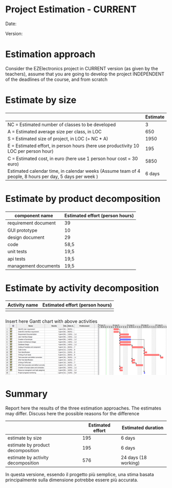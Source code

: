 # Project Estimation - CURRENT
Date:

Version:


# Estimation approach
Consider the EZElectronics  project in CURRENT version (as given by the teachers), assume that you are going to develop the project INDEPENDENT of the deadlines of the course, and from scratch
# Estimate by size
### 
|             | Estimate                        |             
| ----------- | ------------------------------- |  
| NC =  Estimated number of classes to be developed   | 3 |             
|  A = Estimated average size per class, in LOC       | 650 | 
| S = Estimated size of project, in LOC (= NC * A)    | 1950 |
| E = Estimated effort, in person hours (here use productivity 10 LOC per person hour)  | 195 |   
| C = Estimated cost, in euro (here use 1 person hour cost = 30 euro) | 5850 | 
| Estimated calendar time, in calendar weeks (Assume team of 4 people, 8 hours per day, 5 days per week ) | 6 days|               

# Estimate by product decomposition
### 
|         component name    | Estimated effort (person hours)   |             
| ----------- | ------------------------------- | 
|requirement document    | 39 |
| GUI prototype | 10 |
|design document | 29 |
|code | 58,5 |
| unit tests | 19,5 |
| api tests | 19,5 |
| management documents | 19,5 |



# Estimate by activity decomposition
### 
|         Activity name    | Estimated effort (person hours)   |             
| ----------- | ------------------------------- | 
| | |
###
Insert here Gantt chart with above activities
![alt text](image-11.png)

# Summary

Report here the results of the three estimation approaches. The  estimates may differ. Discuss here the possible reasons for the difference

|             | Estimated effort                        |   Estimated duration |          
| ----------- | ------------------------------- | ---------------|
| estimate by size |195| 6 days 
| estimate by product decomposition |195| 6 days
| estimate by activity decomposition |576 | 24 days (18 working)

In questa versione, essendo il progetto più semplice, una stima basata principalmente sulla dimensione potrebbe essere più accurata. 


